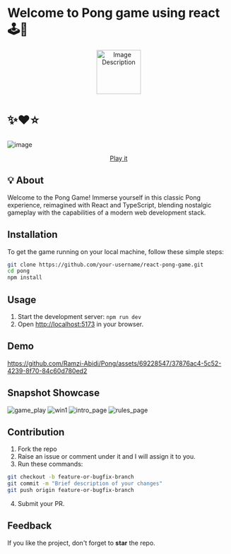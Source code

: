 # Welcome to Pong game using react 🕹️🚀

<p align="center">
  <img src="https://github.com/florinpop17/10-projects-10-hours/assets/69228547/3acde27c-742a-4e79-b0e5-6781923e241f" width="100px" alt="Image Description">
</p>

# ✨❤️⭐

![image](https://github.com/Ramzi-Abidi/Pong/assets/69228547/83938312-4b47-48e3-8acd-2a05b882fd6c)
<div align="center">

[Play it](https://pong-paddle-game.netlify.app/)

</div>

## 💡 About

Welcome to the Pong Game! Immerse yourself in this classic Pong experience, reimagined with React and TypeScript, blending nostalgic gameplay with the capabilities of a modern web development stack.

## Installation

To get the game running on your local machine, follow these simple steps:

```bash
git clone https://github.com/your-username/react-pong-game.git
cd pong
npm install
```

## Usage
1. Start the development server: `npm run dev`
2. Open [http://localhost:5173](http://localhost:5173) in your browser.

## Demo
https://github.com/Ramzi-Abidi/Pong/assets/69228547/37876ac4-5c52-4239-8f70-84c60d780ed2

## Snapshot Showcase
![game_play](https://github.com/Ramzi-Abidi/Pong/assets/69228547/1f008f9a-020a-4d44-9bef-e8bf9da534a2)
![win1](https://github.com/Ramzi-Abidi/Pong/assets/69228547/8ab04f2a-5004-47dc-a9ed-13258aae372a)
![intro_page](https://github.com/Ramzi-Abidi/Pong/assets/69228547/cecbef82-985c-4238-9187-642f489c244c)
![rules_page](https://github.com/Ramzi-Abidi/Pong/assets/69228547/ed74adc6-3633-4a93-ad28-ab64cf205193)

## Contribution

1. Fork the repo
2. Raise an issue or comment under it and I will assign it to you. 
3. Run these commands:
```bash
git checkout -b feature-or-bugfix-branch
git commit -m "Brief description of your changes"
git push origin feature-or-bugfix-branch 
```
4. Submit your PR. <br />

## Feedback

If you like the project, don't forget to **star** the repo. 

